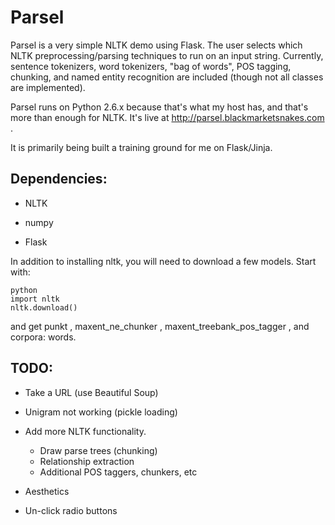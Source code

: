 Parsel
======

Parsel is a very simple NLTK demo using Flask. The user selects which NLTK preprocessing/parsing techniques to run on an input string. Currently, sentence tokenizers, word tokenizers, "bag of words", POS tagging, chunking, and named entity recognition are included (though not all classes are implemented).

Parsel runs on Python 2.6.x because that's what my host has, and that's more than enough for NLTK. It's live at http://parsel.blackmarketsnakes.com .

It is primarily being built a training ground for me on Flask/Jinja.

Dependencies:
-------------
- NLTK

- numpy

- Flask

In addition to installing nltk, you will need to download a few models. Start with:
```
python
import nltk
nltk.download()
```
and get punkt , maxent_ne_chunker , maxent_treebank_pos_tagger , and corpora: words.

TODO:
-----
- Take a URL (use Beautiful Soup)

- Unigram not working (pickle loading)

- Add more NLTK functionality.
   * Draw parse trees (chunking)
   * Relationship extraction
   * Additional POS taggers, chunkers, etc

- Aesthetics

- Un-click radio buttons
